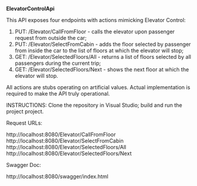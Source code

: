 **ElevatorControlApi**

This API exposes four endpoints with actions mimicking Elevator Control:

1) PUT: /Elevator/CallFromFloor - calls the elevator upon passenger request from outside the car;
2) PUT: /Elevator/SelectFromCabin - adds the floor selected by passenger from inside the car to the list of floors at which the elevator will stop;
3) GET: /Elevator/SelectedFloors/All - returns a list of floors selected by all passengers during the current trip;
4) GET: /Elevator/SelectedFloors/Next - shows the next floor at which the elevator will stop.

All actions are stubs operating on artificial values. Actual implementation is required to make the API truly operational.

INSTRUCTIONS:
Clone the repository in Visual Studio; build and run the project project.

Request URLs:

http://localhost:8080/Elevator/CallFromFloor
http://localhost:8080/Elevator/SelectFromCabin
http://localhost:8080/Elevator/SelectedFloors/All
http://localhost:8080/Elevator/SelectedFloors/Next

Swagger Doc:

http://localhost:8080/swagger/index.html
